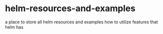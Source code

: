 # helm-resources-and-examples
a place to store all helm resources and examples how to utilize features that helm has
